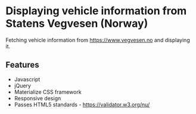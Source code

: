 # Displaying vehicle information from Statens Vegvesen (Norway)

 Fetching vehicle information from https://www.vegvesen.no and displaying it.
 
 ## Features
 
 - Javascript
 - jQuery
 - Materialize CSS framework
 - Responsive design
 - Passes HTML5 standards - https://validator.w3.org/nu/
